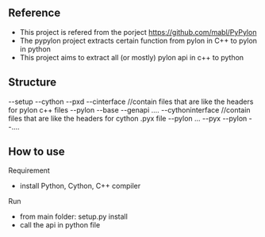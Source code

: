 ## Reference
- This project is refered from the porject https://github.com/mabl/PyPylon
- The pypylon project extracts certain function from pylon in C++ to pylon in python
- This project aims to extract all (or mostly) pylon api in c++ to python


## Structure
--setup
--cython 
  --pxd 
       --cinterface //contain files that are like the headers for pylon c++ files
	   --pylon
           --base
	   --genapi
           ....
       --cythoninterface //contain files that are like the headers for cython .pyx file
	   --pylon
           ...
  --pyx
       --pylon
       --....
  

## How to use
Requirement
- install Python, Cython, C++ compiler

Run
- from main folder: setup.py install
- call the api in python file 

